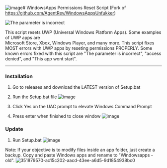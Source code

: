 ![image](https://github.com/user-attachments/assets/c43065a4-df19-4d27-9332-30b87aebe3ad)# WindowsApps Permissions Reset Script (Fork of https://github.com/AgentRev/WindowsAppsUnfukker)

![The parameter is incorrect](https://i.imgur.com/ygnGtJE.png)

This script resets UWP (Universal Windows Platform Apps). Some examples of UWP apps are <br>
Microsoft Store, Xbox, Windows Player, and many more. This script fixes MOST errors with UWP apps by reseting permissions PROPERLY. Some known errors fixed with this script are "The parameter is incorrect", "access denied", and "This app wont start". <br>



---
### Installation

1. Go to releases and download the LATEST version of Setup.bat

   
3. Run the Setup.bat file
   ![image](https://github.com/user-attachments/assets/0796f807-de18-485e-96fb-271101f3b53b)

4. Click Yes on the UAC prompt to elevate Windows Command Prompt

   
6. Press enter when finished to close window
   ![image](https://github.com/user-attachments/assets/6ad92ab2-3af9-48ad-a56e-e6037f6819a1)

   
### Update

1. Run Setup.bat
   ![image](https://github.com/user-attachments/assets/0796f807-de18-485e-96fb-271101f3b53b)
   
Note: If your objective is to modify files inside an app folder, just create a backup. Copy and paste Windows apps and rename to "Windowsapps -old".
![351879570-ac15c202-aacd-43ee-a6d5-9d1854938bc0](https://github.com/user-attachments/assets/31edeba8-c2d3-4b09-be2f-56cd0d1fa3be)

